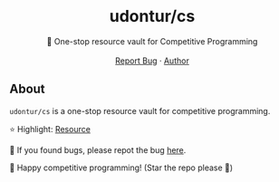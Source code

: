 <br />
<div align="center">
  <h1 align="center">udontur/cs</h3>

  <p align="center">
    🏦 One-stop resource vault for Competitive Programming
    <br />
    <br />
    <a href="https://github.com/udontur/cs/issues/new">Report Bug</a>
    ·
    <a href="https://github.com/udontur">Author</a>
  </p>
</div>

## About
```udontur/cs``` is a one-stop resource vault for competitive programming.

⭐ Highlight: [Resource](a-resource/a-resource.md)

🐞 If you found bugs, please repot the bug [here](https://github.com/udontur/cs/issues/new). 

🎉 Happy competitive programming! (Star the repo please 🙏)
